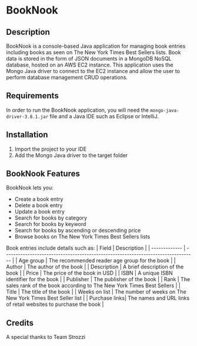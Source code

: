 # BookNook

## Description
BookNook is a console-based Java application for managing book entries including books as seen on The New York Times Best Sellers lists.
Book data is stored in the form of JSON documents in a MongoDB NoSQL database, hosted on an AWS EC2 instance. 
This application uses the Mongo Java driver to connect to the EC2 instance and allow the user to perform database management CRUD operations.

## Requirements
In order to run the BookNook application, you will need the `mongo-java-driver-3.8.1.jar` file and a Java IDE such as Eclipse or IntelliJ.

## Installation
1. Import the project to your IDE
2. Add the Mongo Java driver to the target folder

## BookNook Features
BookNook lets you:

* Create a book entry
* Delete a book entry
* Update a book entry
* Search for books by category
* Search for books by keyword
* Search for books by ascending or descending price
* Browse books on The New York Times Best Sellers lists

Book entries include details such as:
| Field         | Description                                                                       |
| ------------- | --------------------------------------------------------------------------------- |
| Age group     | The recommended reader age group for the book                                     |
| Author        | The author of the book                                                            |
| Description   | A brief description of the book                                                   |
| Price         | The price of the book in USD                                                      |
| ISBN          | A unique ISBN identifier for the book                                             |
| Publisher     | The publisher of the book                                                         |
| Rank          | The sales rank of the book according to The New York Times Best Sellers           |
| Title         | The title of the book                                                             |
| Weeks on list | The number of weeks on The New York Times Best Seller list                        |
| Purchase links| The names and URL links of retail websites to purchase the book                   |

## Credits
A special thanks to Team Strozzi 
